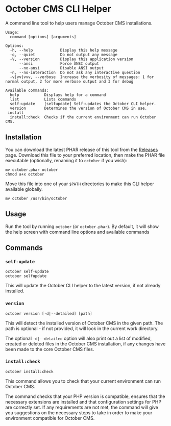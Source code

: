 # October CMS CLI Helper

A command line tool to help users manage October CMS installations.

```
Usage:
  command [options] [arguments]

Options:
  -h, --help            Display this help message
  -q, --quiet           Do not output any message
  -V, --version         Display this application version
      --ansi            Force ANSI output
      --no-ansi         Disable ANSI output
  -n, --no-interaction  Do not ask any interactive question
  -v|vv|vvv, --verbose  Increase the verbosity of messages: 1 for normal output, 2 for more verbose output and 3 for debug

Available commands:
  help           Displays help for a command
  list           Lists commands
  self-update    [selfupdate] Self-updates the October CLI helper.
  version        Determines the version of October CMS in use.
 install
  install:check  Checks if the current environment can run October CMS.

```

## Installation

You can download the latest PHAR release of this tool from the [Releases](https://github.com/bennothommo/october-cli/releases) page. Download this file to your preferred location, then make the PHAR file executable (optionally, renaming it to `october` if you wish):

```
mv october.phar october
chmod a+x october
```

Move this file into one of your `$PATH` directories to make this CLI helper available globally.

```
mv october /usr/bin/october
```

## Usage

Run the tool by running `october` (or `october.phar`). By default, it will show the help screen with command line options and available commands

## Commands

### `self-update`

```
october self-update
october selfupdate
```

This will update the October CLI helper to the latest version, if not already installed.

### `version`

```
october version [-d|--detailed] [path]
```

This will detect the installed version of October CMS in the given path. The path is optional - if not provided, it will look in the current work directory.

The optional `-d|--detailed` option will also print out a list of modified, created or deleted files in the October CMS installation, if any changes have been made to the core October CMS files.

### `install:check`

```
october install:check
```

This command allows you to check that your current environment can run October CMS. 

The command checks that your PHP version is compatible, ensures that the necessary extensions are installed and that configuration settings for PHP are correctly set. If any requirements are not met, the command will give you suggestions on the necessary steps to take in order to make your environment compatible for October CMS.
